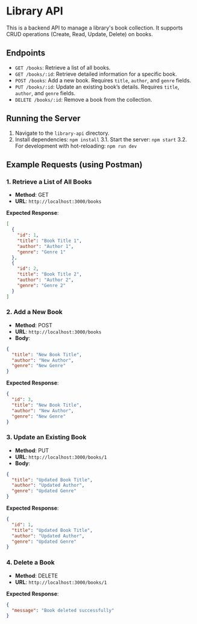 # Library API

This is a backend API to manage a library's book collection. It supports CRUD operations (Create, Read, Update, Delete) on books.

## Endpoints

- `GET /books`: Retrieve a list of all books.
- `GET /books/:id`: Retrieve detailed information for a specific book.
- `POST /books`: Add a new book. Requires `title`, `author`, and `genre` fields.
- `PUT /books/:id`: Update an existing book’s details. Requires `title`, `author`, and `genre` fields.
- `DELETE /books/:id`: Remove a book from the collection.

## Running the Server

1. Navigate to the `library-api` directory.
2. Install dependencies: `npm install`
3.1. Start the server: `npm start`
3.2. For development with hot-reloading: `npm run dev`

## Example Requests (using Postman)

### 1. Retrieve a List of All Books

- **Method**: GET
- **URL**: `http://localhost:3000/books`

**Expected Response**:
```json
[
  {
    "id": 1,
    "title": "Book Title 1",
    "author": "Author 1",
    "genre": "Genre 1"
  },
  {
    "id": 2,
    "title": "Book Title 2",
    "author": "Author 2",
    "genre": "Genre 2"
  }
]
```

### 2. Add a New Book

- **Method**: POST
- **URL**: `http://localhost:3000/books`
- **Body**:
```json
{
  "title": "New Book Title",
  "author": "New Author",
  "genre": "New Genre"
}
```

**Expected Response**:
```json
{
  "id": 3,
  "title": "New Book Title",
  "author": "New Author",
  "genre": "New Genre"
}
```

### 3. Update an Existing Book

- **Method**: PUT
- **URL**: `http://localhost:3000/books/1`
- **Body**:
```json
{
  "title": "Updated Book Title",
  "author": "Updated Author",
  "genre": "Updated Genre"
}
```

**Expected Response**:
```json
{
  "id": 1,
  "title": "Updated Book Title",
  "author": "Updated Author",
  "genre": "Updated Genre"
}
```

### 4. Delete a Book

- **Method**: DELETE
- **URL**: `http://localhost:3000/books/1`

**Expected Response**:
```json
{
  "message": "Book deleted successfully"
}
```